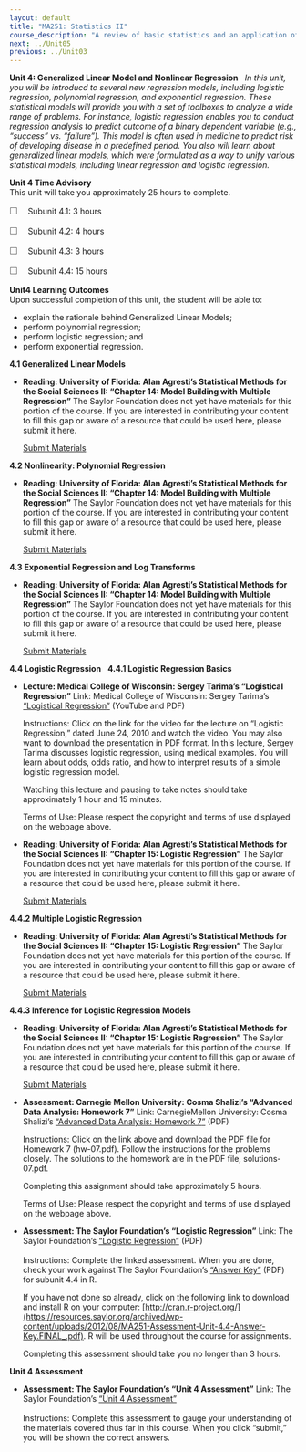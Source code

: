 ```yaml
---
layout: default
title: "MA251: Statistics II"
course_description: "A review of basic statistics and an application of statistical tools and techniques that are routinely used by modern statisticians for building models to analyze complex, multivariate problems."
next: ../Unit05
previous: ../Unit03
---
```

**Unit 4: Generalized Linear Model and Nonlinear Regression** <span
id="4"></span> 
*In this unit, you will be introducd to several new regression models,
including logistic regression, polynomial regression, and exponential
regression. These statistical models will provide you with a set of
toolboxes to analyze a wide range of problems. For instance, logistic
regression enables you to conduct regression analysis to predict outcome
of a binary dependent variable (e.g., “success” vs. “failure”). This
model is often used in medicine to predict risk of developing disease in
a predefined period. You also will learn about generalized linear
models, which were formulated as a way to unify various statistical
models, including linear regression and logistic regression.*

**Unit 4 Time Advisory**  
This unit will take you approximately 25 hours to complete.  
  
 <span dir="LTR"><span
style="color: rgb(85, 85, 85); font-family: 'Myriad Pro', 'Gill Sans', 'Gill Sans MT', Calibri, sans-serif; font-size: 16px; line-height: 21px; text-align: left; -webkit-text-size-adjust: none; ">☐
   </span>Subunit 4.1: 3 hours</span>  
  
 <span dir="LTR"><span
style="color: rgb(85, 85, 85); font-family: 'Myriad Pro', 'Gill Sans', 'Gill Sans MT', Calibri, sans-serif; font-size: 16px; line-height: 21px; text-align: left; -webkit-text-size-adjust: none; ">☐
   </span>Subunit 4.2: 4 hours</span>  
  
 <span dir="LTR"><span
style="color: rgb(85, 85, 85); font-family: 'Myriad Pro', 'Gill Sans', 'Gill Sans MT', Calibri, sans-serif; font-size: 16px; line-height: 21px; text-align: left; -webkit-text-size-adjust: none; ">☐
   </span>Subunit 4.3: 3 hours</span>  
  
 <span dir="LTR"><span
style="color: rgb(85, 85, 85); font-family: 'Myriad Pro', 'Gill Sans', 'Gill Sans MT', Calibri, sans-serif; font-size: 16px; line-height: 21px; text-align: left; -webkit-text-size-adjust: none; ">☐
   </span>Subunit 4.4: 15 hours</span>

**Unit4 Learning Outcomes**  
Upon successful completion of this unit, the student will be able to:  
  
-   <span dir="LTR">explain the rationale behind Generalized Linear
    Models;</span>
-   <span dir="LTR">perform polynomial regression;</span>
-   <span dir="LTR">perform logistic regression; and</span>
-   <span dir="LTR">perform exponential regression.</span>

**4.1 Generalized Linear Models** <span id="4.1"></span> 
-   **Reading: University of Florida: Alan Agresti’s Statistical Methods
    for the Social Sciences II: “Chapter 14: Model Building with
    Multiple Regression”**
    The Saylor Foundation does not yet have materials for this portion
    of the course. If you are interested in contributing your content to
    fill this gap or aware of a resource that could be used here, please
    submit it here.

    [Submit Materials](/contribute/)

**4.2 Nonlinearity: Polynomial Regression** <span id="4.2"></span> 
-   **Reading: University of Florida: Alan Agresti’s Statistical Methods
    for the Social Sciences II: “Chapter 14: Model Building with
    Multiple Regression”**
    The Saylor Foundation does not yet have materials for this portion
    of the course. If you are interested in contributing your content to
    fill this gap or aware of a resource that could be used here, please
    submit it here.

    [Submit Materials](/contribute/)

**4.3 Exponential Regression and Log Transforms** <span
id="4.3"></span> 
-   **Reading: University of Florida: Alan Agresti’s Statistical Methods
    for the Social Sciences II: “Chapter 14: Model Building with
    Multiple Regression”**
    The Saylor Foundation does not yet have materials for this portion
    of the course. If you are interested in contributing your content to
    fill this gap or aware of a resource that could be used here, please
    submit it here.

    [Submit Materials](/contribute/)

**4.4 Logistic Regression** <span id="4.4"></span> 
**4.4.1 Logistic Regression Basics** <span id="4.4.1"></span> 
-   **Lecture: Medical College of Wisconsin: Sergey Tarima’s “Logistical
    Regression”**
    Link: Medical College of Wisconsin: Sergey Tarima’s [“Logistical
    Regression](http://www.mcw.edu/biostatistics/LectureSeriesVideos.htm)[”](http://www.mcw.edu/biostatistics/LectureSeriesVideos.htm)
    (YouTube and PDF)  
      
     Instructions: Click on the link for the video for the lecture on
    “Logistic Regression,” dated June 24, 2010 and watch the video. You
    may also want to download the presentation in PDF format. In this
    lecture, Sergey Tarima discusses logistic regression, using medical
    examples. You will learn about odds, odds ratio, and how to
    interpret results of a simple logistic regression model.  
      
     Watching this lecture and pausing to take notes should take
    approximately 1 hour and 15 minutes.  
      
     Terms of Use: Please respect the copyright and terms of use
    displayed on the webpage above.

-   **Reading: University of Florida: Alan Agresti’s Statistical Methods
    for the Social Sciences II: “Chapter 15: Logistic Regression”**
    The Saylor Foundation does not yet have materials for this portion
    of the course. If you are interested in contributing your content to
    fill this gap or aware of a resource that could be used here, please
    submit it here.

    [Submit Materials](/contribute/)

**4.4.2 Multiple Logistic Regression** <span id="4.4.2"></span> 
-   **Reading: University of Florida: Alan Agresti’s Statistical Methods
    for the Social Sciences II: “Chapter 15: Logistic Regression”**
    The Saylor Foundation does not yet have materials for this portion
    of the course. If you are interested in contributing your content to
    fill this gap or aware of a resource that could be used here, please
    submit it here.

    [Submit Materials](/contribute/)

**4.4.3 Inference for Logistic Regression Models** <span
id="4.4.3"></span> 
-   **Reading: University of Florida: Alan Agresti’s Statistical Methods
    for the Social Sciences II: “Chapter 15: Logistic Regression”**
    The Saylor Foundation does not yet have materials for this portion
    of the course. If you are interested in contributing your content to
    fill this gap or aware of a resource that could be used here, please
    submit it here.

    [Submit Materials](/contribute/)

-   **Assessment: Carnegie Mellon University: Cosma Shalizi’s “Advanced
    Data Analysis: Homework 7”**
    Link: CarnegieMellon University: Cosma Shalizi’s [“Advanced Data
    Analysis: Homework
    7](http://www.stat.cmu.edu/~cshalizi/402/hw/07/)[”](http://www.stat.cmu.edu/~cshalizi/402/hw/07/)
    (PDF)  
      
     Instructions: Click on the link above and download the PDF file for
    Homework 7 (hw-07.pdf). Follow the instructions for the problems
    closely. The solutions to the homework are in the PDF file,
    solutions-07.pdf.   
      
     Completing this assignment should take approximately 5 hours.   
      
     Terms of Use: Please respect the copyright and terms of use
    displayed on the webpage above.

-   **Assessment: The Saylor Foundation’s “Logistic Regression”**
    Link: The Saylor Foundation’s [“Logistic
    Regression](https://resources.saylor.org/archived/wp-content/uploads/2012/08/MA251-Unit-4.4-Assessment.FINAL_.pdf)[”](https://resources.saylor.org/archived/wp-content/uploads/2012/08/MA251-Unit-4.4-Assessment.FINAL_.pdf)
    (PDF)  
        
     Instructions: Complete the linked assessment. When you are done,
    check your work against The Saylor Foundation’s [“Answer
    Key](https://resources.saylor.org/archived/wp-content/uploads/2012/08/MA251-Assessment-Unit-4.4-Answer-Key.FINAL_.pdf)[”](https://resources.saylor.org/archived/wp-content/uploads/2012/08/MA251-Assessment-Unit-4.4-Answer-Key.FINAL_.pdf) (PDF)
    for subunit 4.4 in R.  
      
     If you have not done so already, click on the following link to
    download and install R on your computer:
    [http://cran.r-project.org/](https://resources.saylor.org/archived/wp-content/uploads/2012/08/MA251-Assessment-Unit-4.4-Answer-Key.FINAL_.pdf).
    R will be used throughout the course for assignments.  
      
     Completing this assessment should take you no longer than 3 hours.

**Unit 4 Assessment** <span id="4.5"></span> 
-   **Assessment: The Saylor Foundation’s “Unit 4 Assessment”**
    Link: The Saylor Foundation’s [“Unit 4
    Assessment”](http://school.saylor.org/mod/quiz/view.php?id=1321)  
        
     Instructions: Complete this assessment to gauge your understanding
    of the materials covered thus far in this course. When you click
    “submit,” you will be shown the correct answers.



